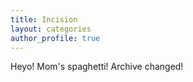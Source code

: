 ```yaml
---
title: Incision
layout: categories
author_profile: true
---
```

Heyo! Mom's spaghetti! Archive changed!